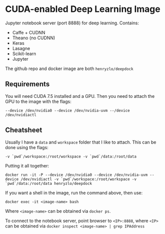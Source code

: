 # CUDA-enabled Deep Learning Image

Jupyter notebook server (port 8888) for deep learning.  Contains:

- Caffe + CUDNN
- Theano (no CUDNN)
- Keras
- Lasagne
- Scikit-learn
- Jupyter

The github repo and docker image are both `henryzlo/deepdock`

Requirements
------------

You will need CUDA 7.5 installed and a GPU.  Then you need to attach the GPU to the image with the flags:

```
--device /dev/nvidia0 --device /dev/nvidia-uvm --/device /dev/nvidiactl
```

Cheatsheet
----------

Usually I have a `data` and `workspace` folder that I like to attach.  This can be done using the flags:

```
-v `pwd`/workspace:/root/workspace -v `pwd`/data:/root/data
```

Putting it all together:

```
docker run -it -P --device /dev/nvidia0 --device /dev/nvidia-uvm --device /dev/nvidiactl -v `pwd`/workspace:/root/workspace -v `pwd`/data:/root/data henryzlo/deepdock
```

If you want a shell in the image, run the command above, then use:
```
docker exec -it <image-name> bash
```
Where `<image-name>` can be obtained via `docker ps`.

To connect to the notebook server, point browser to `<IP>:8888`, where `<IP>` can be obtained via `docker inspect <image-name> | grep IPAddress`
